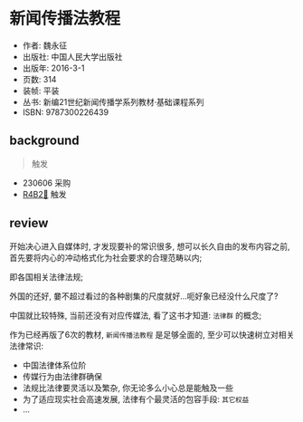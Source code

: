 # 新闻传播法教程

- 作者: 魏永征
- 出版社: 中国人民大学出版社
- 出版年: 2016-3-1
- 页数: 314
- 装帧: 平装
- 丛书: 新编21世纪新闻传播学系列教材·基础课程系列
- ISBN: 9787300226439


## background
> 触发

- 230606 采购
- [R4B2🥨](https://www.youtube.com/playlist?list=PLbUdpHqxsZwGt70aZ7QyV0LXD5epJRwi8) 触发


## review

开始决心进入自媒体时, 才发现要补的常识很多,
想可以长久自由的发布内容之前,
首先要将内心的冲动格式化为社会要求的合理范畴以内;

即各国相关法律法规;

外国的还好, 嘦不超过看过的各种剧集的尺度就好...呃好象已经没什么尺度了?

中国就比较特殊, 当前还没有对应传媒法, 
看了这书才知道: `法律群` 的概念;

作为已经再版了6次的教材, `新闻传播法教程` 是足够全面的,
至少可以快速树立对相关法律常识:

- 中国法律体系位阶
- 传媒行为由法律群确保
- 法规比法律要灵活以及繁杂, 你无论多么小心总是能触及一些
- 为了适应现实社会高速发展, 法律有个最灵活的包容手段: `其它权益`
- ...



